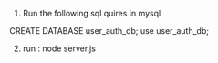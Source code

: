 
1) Run the following sql quires in mysql

CREATE DATABASE user_auth_db;
use user_auth_db;


2) run : node server.js